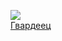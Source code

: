 ![](/books/sf_history/Дмитрий%20Дашко/Гвардеец.jpg)  
[Гвардеец](/books/sf_history/Дмитрий%20Дашко/Гвардеец)